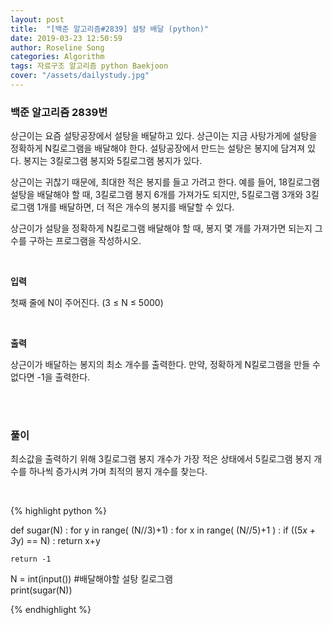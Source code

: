 ```yaml
---
layout: post
title:  "[백준 알고리즘#2839] 설탕 배달 (python)"
date: 2019-03-23 12:50:59
author: Roseline Song
categories: Algorithm
tags: 자료구조 알고리즘 python Baekjoon
cover: "/assets/dailystudy.jpg"
---
```


### 백준 알고리즘 2839번

상근이는 요즘 설탕공장에서 설탕을 배달하고 있다. 상근이는 지금 사탕가게에 설탕을 정확하게 N킬로그램을 배달해야 한다. 설탕공장에서 만드는 설탕은 봉지에 담겨져 있다. 봉지는 3킬로그램 봉지와 5킬로그램 봉지가 있다.

상근이는 귀찮기 때문에, 최대한 적은 봉지를 들고 가려고 한다. 예를 들어, 18킬로그램 설탕을 배달해야 할 때, 3킬로그램 봉지 6개를 가져가도 되지만, 5킬로그램 3개와 3킬로그램 1개를 배달하면, 더 적은 개수의 봉지를 배달할 수 있다.

상근이가 설탕을 정확하게 N킬로그램 배달해야 할 때, 봉지 몇 개를 가져가면 되는지 그 수를 구하는 프로그램을 작성하시오.

<br>

**입력**

첫째 줄에 N이 주어진다. (3 ≤ N ≤ 5000)

<br>

**출력**

상근이가 배달하는 봉지의 최소 개수를 출력한다. 만약, 정확하게 N킬로그램을 만들 수 없다면 -1을 출력한다.

<br>
<br>


### 풀이 

최소값을 출력하기 위해 3킬로그램 봉지 개수가 가장 적은 상태에서 5킬로그램 봉지 개수를 하나씩 증가시켜 가며 최적의 봉지 개수를 찾는다. 

<br>

{% highlight python %}

def sugar(N) :
    for y in range( (N//3)+1) :
        for x in range( (N//5)+1 ) :
            if ((5*x + 3*y) == N) :
                return x+y
            
    return -1

N = int(input()) #배달해야할 설탕 킬로그램         
print(sugar(N))

{% endhighlight %}

<br>
<br>